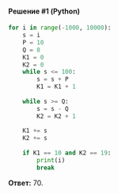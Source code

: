#### Решение #1 (Python)
```python
for i in range(-1000, 10000):
    s = i
    P = 10
    Q = 8
    K1 = 0
    K2 = 0
    while s <= 100:
        s = s + P
        K1 = K1 + 1
    
    while s >= Q:
        s = s - Q
        K2 = K2 + 1
    
    K1 += s
    K2 += s
    
    if K1 == 10 and K2 == 19:
        print(i)
        break
```
**Ответ:** 70.
